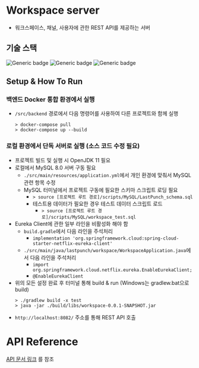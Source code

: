 # Workspace server
- 워크스페이스, 채널, 사용자에 관한 REST API를 제공하는 서버

## 기술 스택
![Generic badge](https://img.shields.io/badge/11-OpenJDK-537E99.svg)
![Generic badge](https://img.shields.io/badge/2.6.2-SpringBoot-6DB33F.svg)
![Generic badge](https://img.shields.io/badge/3.9.13-MySQL-01578B.svg)

## Setup & How To Run

### 백엔드 Docker 통합 환경에서 실행
- `/src/backend` 경로에서 다음 명령어를 사용하여 다른 프로젝트와 함께 실행
  ```
  > docker-compose pull
  > docker-compose up --build
  ```

### 로컬 환경에서 단독 서버로 실행 (소스 코드 수정 필요)
- 프로젝트 빌드 및 실행 시 OpenJDK 11 필요
- 로컬에서 MySQL 8.0 서버 구동 필요
  - `./src/main/resources/application.yml`에서 개인 환경에 맞춰서 MySQL 관련 항목 수정
  - MySQL 터미널에서 프로젝트 구동에 필요한 스키마 스크립트 로딩 필요
    - `> source [프로젝트 루트 경로]/scripts/MySQL/LastPunch_schema.sql`
    - 테스트용 데이터가 필요한 경우 테스트 데이터 스크립트 로드
      - `> source [프로젝트 루트 경로]/scripts/MySQL/workspace_test.sql`
- Eureka Client에 관한 일부 라인을 비활성화 해야 함
  - `build.gradle`에서 다음 라인을 주석처리
    - `implementation 'org.springframework.cloud:spring-cloud-starter-netflix-eureka-client'`
  - `./src/main/java/lastpunch/workspace/WorkspaceApplication.java`에서 다음 라인을 주석처리
    - `import org.springframework.cloud.netflix.eureka.EnableEurekaClient;`
    - `@EnableEurekaClient`
- 위의 모든 설정 완료 후 터미널 통해 build & run (Windows는 gradlew.bat으로 build)
  ```
  > ./gradlew build -x test
  > java -jar ./build/libs/workspace-0.0.1-SNAPSHOT.jar
  ```
- `http://localhost:8082/` 주소를 통해 REST API 호출

# API Reference
[API 문서 링크](https://github.com/njsh4261/SGS_Last_Punch/tree/dev/docs/API_references/workspace_apis.md) 를 참조
